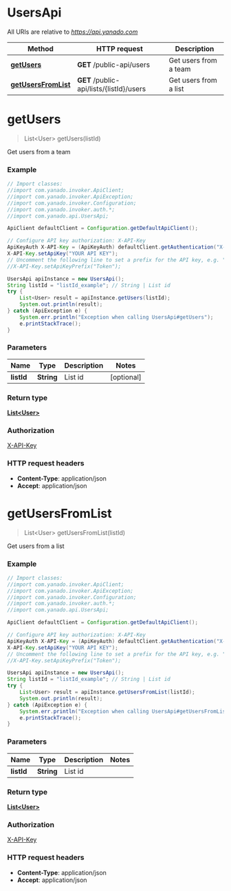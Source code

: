 # UsersApi

All URIs are relative to *https://api.yanado.com*

Method | HTTP request | Description
------------- | ------------- | -------------
[**getUsers**](UsersApi.md#getUsers) | **GET** /public-api/users | Get users from a team
[**getUsersFromList**](UsersApi.md#getUsersFromList) | **GET** /public-api/lists/{listId}/users | Get users from a list


<a name="getUsers"></a>
# **getUsers**
> List&lt;User&gt; getUsers(listId)

Get users from a team

### Example
```java
// Import classes:
//import com.yanado.invoker.ApiClient;
//import com.yanado.invoker.ApiException;
//import com.yanado.invoker.Configuration;
//import com.yanado.invoker.auth.*;
//import com.yanado.api.UsersApi;

ApiClient defaultClient = Configuration.getDefaultApiClient();

// Configure API key authorization: X-API-Key
ApiKeyAuth X-API-Key = (ApiKeyAuth) defaultClient.getAuthentication("X-API-Key");
X-API-Key.setApiKey("YOUR API KEY");
// Uncomment the following line to set a prefix for the API key, e.g. "Token" (defaults to null)
//X-API-Key.setApiKeyPrefix("Token");

UsersApi apiInstance = new UsersApi();
String listId = "listId_example"; // String | List id
try {
    List<User> result = apiInstance.getUsers(listId);
    System.out.println(result);
} catch (ApiException e) {
    System.err.println("Exception when calling UsersApi#getUsers");
    e.printStackTrace();
}
```

### Parameters

Name | Type | Description  | Notes
------------- | ------------- | ------------- | -------------
 **listId** | **String**| List id | [optional]

### Return type

[**List&lt;User&gt;**](User.md)

### Authorization

[X-API-Key](../README.md#X-API-Key)

### HTTP request headers

 - **Content-Type**: application/json
 - **Accept**: application/json

<a name="getUsersFromList"></a>
# **getUsersFromList**
> List&lt;User&gt; getUsersFromList(listId)

Get users from a list

### Example
```java
// Import classes:
//import com.yanado.invoker.ApiClient;
//import com.yanado.invoker.ApiException;
//import com.yanado.invoker.Configuration;
//import com.yanado.invoker.auth.*;
//import com.yanado.api.UsersApi;

ApiClient defaultClient = Configuration.getDefaultApiClient();

// Configure API key authorization: X-API-Key
ApiKeyAuth X-API-Key = (ApiKeyAuth) defaultClient.getAuthentication("X-API-Key");
X-API-Key.setApiKey("YOUR API KEY");
// Uncomment the following line to set a prefix for the API key, e.g. "Token" (defaults to null)
//X-API-Key.setApiKeyPrefix("Token");

UsersApi apiInstance = new UsersApi();
String listId = "listId_example"; // String | List id
try {
    List<User> result = apiInstance.getUsersFromList(listId);
    System.out.println(result);
} catch (ApiException e) {
    System.err.println("Exception when calling UsersApi#getUsersFromList");
    e.printStackTrace();
}
```

### Parameters

Name | Type | Description  | Notes
------------- | ------------- | ------------- | -------------
 **listId** | **String**| List id |

### Return type

[**List&lt;User&gt;**](User.md)

### Authorization

[X-API-Key](../README.md#X-API-Key)

### HTTP request headers

 - **Content-Type**: application/json
 - **Accept**: application/json

